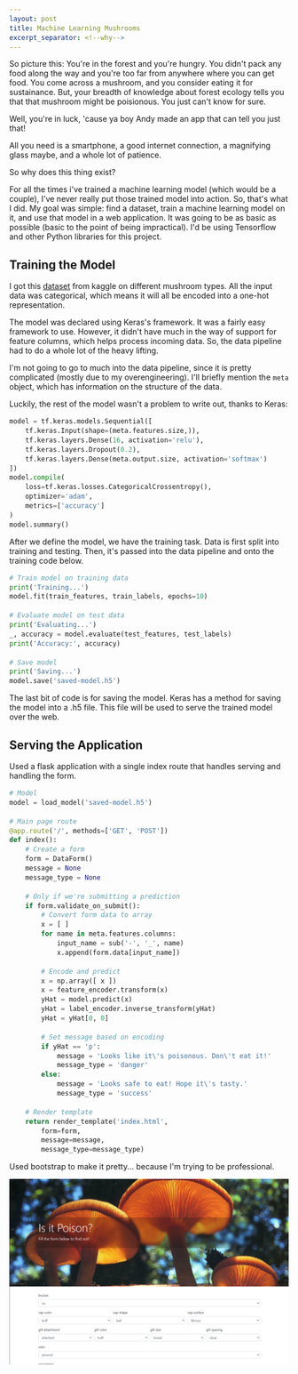 ```yaml
---
layout: post
title: Machine Learning Mushrooms
excerpt_separator: <!--why-->
---
```


So picture this: You're in the forest and you're hungry. You didn't pack any food 
along the way and you're too far from anywhere where you can get food. You come 
across a mushroom, and you consider eating it for sustainance. But, your breadth 
of knowledge about forest ecology tells you that that mushroom might be poisionous. 
You just can't know for sure.

Well, you're in luck, 'cause ya boy Andy made an app that can tell you just that!

<!--why-->

All you need is a smartphone, a good internet connection, a magnifying glass 
maybe, and a whole lot of patience.

So why does this thing exist?

For all the times i've trained a machine learning model (which would be a couple), 
I've never really put those trained model into action. So, that's what I did. My 
goal was simple: find a dataset, train a machine learning model on it, and use 
that model in a web application. It was going to be as basic as possible (basic 
to the point of being impractical). I'd be using Tensorflow and other Python 
libraries for this project.

## Training the Model

I got this [dataset](https://www.kaggle.com/uciml/mushroom-classification) 
from kaggle on different mushroom types. All the input data was categorical, 
which means it will all be encoded into a one-hot representation.

The model was declared using Keras's framework. It was a fairly easy framework
to use. However, it didn't have much in the way of support for feature columns,
which helps process incoming data. So, the data pipeline had to do a whole lot 
of the heavy lifting. 

I'm not going to go to much into the data pipeline, since it is pretty 
complicated (mostly due to my overengineering). I'll briefly mention the `meta` 
object, which has information on the structure of the data.

Luckily, the rest of the model wasn't a problem to write out, thanks to Keras:

```python
model = tf.keras.models.Sequential([
    tf.keras.Input(shape=(meta.features.size,)),
    tf.keras.layers.Dense(16, activation='relu'),
    tf.keras.layers.Dropout(0.2),
    tf.keras.layers.Dense(meta.output.size, activation='softmax')
])
model.compile(
    loss=tf.keras.losses.CategoricalCrossentropy(),
    optimizer='adam',
    metrics=['accuracy']
)
model.summary()
```

After we define the model, we have the training task. Data is first split into 
training and testing. Then, it's passed into the data pipeline and onto the 
training code below.

```python
# Train model on training data
print('Training...')
model.fit(train_features, train_labels, epochs=10)

# Evaluate model on test data
print('Evaluating...')
_, accuracy = model.evaluate(test_features, test_labels)
print('Accuracy:', accuracy)

# Save model
print('Saving...')
model.save('saved-model.h5')
```

The last bit of code is for saving the model. Keras has a method for saving 
the model into a .h5 file. This file will be used to serve the trained model
over the web.

## Serving the Application

Used a flask application with a single index route that handles serving and
handling the form.

```py
# Model
model = load_model('saved-model.h5')

# Main page route
@app.route('/', methods=['GET', 'POST'])
def index():
    # Create a form
    form = DataForm()
    message = None
    message_type = None

    # Only if we're submitting a prediction
    if form.validate_on_submit():
        # Convert form data to array
        x = [ ]
        for name in meta.features.columns:
            input_name = sub('-', '_', name)
            x.append(form.data[input_name])

        # Encode and predict
        x = np.array([ x ])
        x = feature_encoder.transform(x)
        yHat = model.predict(x)
        yHat = label_encoder.inverse_transform(yHat)
        yHat = yHat[0, 0]

        # Set message based on encoding
        if yHat == 'p':
            message = 'Looks like it\'s poisonous. Don\'t eat it!'
            message_type = 'danger'
        else:
            message = 'Looks safe to eat! Hope it\'s tasty.'
            message_type = 'success'

    # Render template
    return render_template('index.html',
        form=form,
        message=message,
        message_type=message_type)
```

Used bootstrap to make it pretty... because I'm trying to be professional.

![The Site](/assets/images/machine-learning-mushrooms/the-site.png)